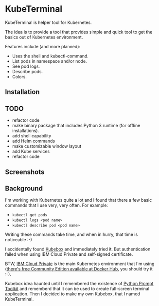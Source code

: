 # KubeTerminal

KubeTerminal is helper tool for Kubernetes.

The idea is to provide a tool that provides simple and quick tool to get the basics out of Kubernetes environment.

Features include (and more planned):

- Uses the shell and kubectl-command.
- List pods in namespace and/or node.
- See pod logs.
- Describe pods.
- Colors.

## Installation

## TODO

- refactor code
- make binary package that includes Python 3 runtime (for offline installations).
- add shell capability
- add Helm commands
- make customizable window layout
- add Kube services
- refactor code

## Screenshots

## Background

I'm working with Kubernetes quite a lot and I found that there a few basic commands that I use very, very often. For example:

- ```kubectl get pods```
- ```kubectl logs <pod name>```
- ```kubectl describe pod <pod name>```

Writing these commands take time, and when in hurry, that time is noticeable :-) 

I accidentally found [Kubebox](https://github.com/astefanutti/kubebox) and immediately tried it. 
But authentication failed when using IBM Cloud Private and self-signed certificate.

BTW, [IBM Cloud Private](https://www.ibm.com/cloud/private) is the main Kubernetes environment that I'm using ([there's free Community Edition available at Docker Hub](https://hub.docker.com/r/ibmcom/icp-inception/), you should try it :-).

Kubebox idea haunted until I remembered the existence of [Python Prompt Toolkit](https://github.com/prompt-toolkit/python-prompt-toolkit) and rememberd that it can be used to create full-screen terminal application. Then I decided to make my own Kubebox, that I named KubeTerminal.
